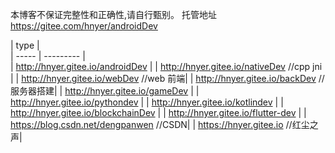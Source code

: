 ﻿本博客不保证完整性和正确性,请自行甄别。 托管地址  https://gitee.com/hnyer/androidDev


| type   |  
| ----- | --------- |  
| http://hnyer.gitee.io/androidDev |
| http://hnyer.gitee.io/nativeDev  //cpp jni |
| http://hnyer.gitee.io/webDev   //web 前端|
| http://hnyer.gitee.io/backDev   // 服务器搭建|
| http://hnyer.gitee.io/gameDev  |
| http://hnyer.gitee.io/pythondev  |
| http://hnyer.gitee.io/kotlindev  |
| http://hnyer.gitee.io/blockchainDev |
| http://hnyer.gitee.io/flutter-dev |
| https://blog.csdn.net/dengpanwen   //CSDN|
| https://hnyer.gitee.io   //红尘之声|
